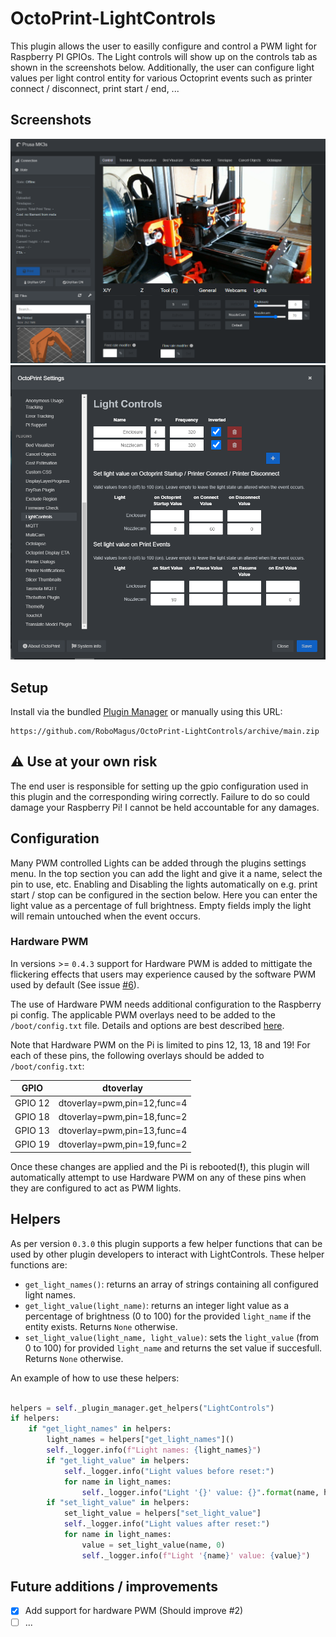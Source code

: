 # OctoPrint-LightControls

This plugin allows the user to easilly configure and control a PWM light for Raspberry PI GPIOs. 
The Light controls will show up on the controls tab as shown in the screenshots below.
Additionally, the user can configure light values per light control entity for various Octoprint events such as printer connect / disconnect, print start / end, ...

## Screenshots

![LightControls_ControlPanel](extras/screenshots/LightControls_ControlPanel.png)
![LightControls_Settings](extras/screenshots/LightControls_Settings.png)

## Setup

Install via the bundled [Plugin Manager](https://docs.octoprint.org/en/master/bundledplugins/pluginmanager.html)
or manually using this URL:

    https://github.com/RoboMagus/OctoPrint-LightControls/archive/main.zip

## ⚠️ Use at your own risk
The end user is responsible for setting up the gpio configuration used in this plugin and the corresponding wiring correctly. Failure to do so could damage your Raspberry Pi!
I cannot be held accountable for any damages.

## Configuration

Many PWM controlled Lights can be added through the plugins settings menu.
In the top section you can add the light and give it a name, select the pin to use, etc.
Enabling and Disabling the lights automatically on e.g. print start / stop can be configured in the section below. Here you can enter the light value as a percentage of full brightness. Empty fields imply the light will remain untouched when the event occurs.

### Hardware PWM
In versions >= `0.4.3` support for Hardware PWM is added to mittigate the flickering effects that users may experience caused by the software PWM used by default (See issue [#6](https://github.com/RoboMagus/OctoPrint-LightControls/issues/6)).

The use of Hardware PWM needs additional configuration to the Raspberry pi config. The applicable PWM overlays need to be added to the `/boot/config.txt` file. Details and options are best described [here](https://github.com/dotnet/iot/blob/main/Documentation/raspi-pwm.md#enabling-hardware-pwm).

Note that Hardware PWM on the Pi is limited to pins 12, 13, 18 and 19! For each of these pins, the following overlays should be added to `/boot/config.txt`:

| GPIO      | dtoverlay                    |
| --------- | ---------------------------- |
| GPIO 12   | dtoverlay=pwm,pin=12,func=4  |
| GPIO 18   | dtoverlay=pwm,pin=18,func=2  |
| GPIO 13   | dtoverlay=pwm,pin=13,func=4  |
| GPIO 19   | dtoverlay=pwm,pin=19,func=2  |

Once these changes are applied and the Pi is rebooted(**!**), this plugin will automatically attempt to use Hardware PWM on any of these pins when they are configured to act as PWM lights.

## Helpers

As per version `0.3.0` this plugin supports a few helper functions that can be used by other plugin developers to interact with LightControls.
These helper functions are: 
- `get_light_names()`: returns an array of strings containing all configured light names.
- `get_light_value(light_name)`: returns an integer light value as a percentage of brightness (0 to 100) for the provided `light_name` if the entity exists. Returns `None` otherwise.
- `set_light_value(light_name, light_value)`: sets the `light_value` (from 0 to 100) for provided `light_name` and returns the set value if succesfull. Returns `None` otherwise.

An example of how to use these helpers:
```python

helpers = self._plugin_manager.get_helpers("LightControls")
if helpers:
    if "get_light_names" in helpers:
        light_names = helpers["get_light_names"]()
        self._logger.info(f"Light names: {light_names}")
        if "get_light_value" in helpers:
            self._logger.info("Light values before reset:")
            for name in light_names:
                self._logger.info("Light '{}' value: {}".format(name, helpers["get_light_value"](name)))
        if "set_light_value" in helpers:
            set_light_value = helpers["set_light_value"]
            self._logger.info("Light values after reset:")
            for name in light_names:
                value = set_light_value(name, 0)
                self._logger.info(f"Light '{name}' value: {value}")

```


## Future additions / improvements
- [x] Add support for hardware PWM (Should improve #2)
- [ ] ...
